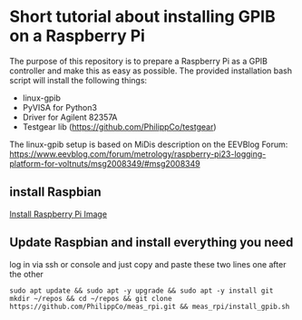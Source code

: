 # Short tutorial about installing GPIB on a Raspberry Pi

The purpose of this repository is to prepare a Raspberry Pi as a GPIB controller and make this as easy as possible. The provided installation bash script will install the following things:

- linux-gpib
- PyVISA for Python3
- Driver for Agilent 82357A
- Testgear lib (https://github.com/PhilippCo/testgear)

The linux-gpib setup is based on MiDis description on the EEVBlog Forum: https://www.eevblog.com/forum/metrology/raspberry-pi23-logging-platform-for-voltnuts/msg2008349/#msg2008349


## install Raspbian

[Install Raspberry Pi Image](install_image.md)

## Update Raspbian and install everything you need

log in via ssh or console and just copy and paste these two lines one after the other

```
sudo apt update && sudo apt -y upgrade && sudo apt -y install git
mkdir ~/repos && cd ~/repos && git clone https://github.com/PhilippCo/meas_rpi.git && meas_rpi/install_gpib.sh
```  

